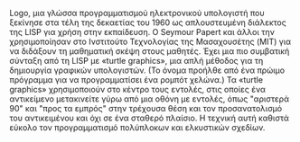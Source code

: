 Logo, μια γλώσσα προγραμματισμού ηλεκτρονικού υπολογιστή που ξεκίνησε στα τέλη της δεκαετίας του 1960 ως απλουστευμένη διάλεκτος της  LISP για χρήση στην εκπαίδευση. Ο Seymour Papert και άλλοι την  χρησιμοποίησαν στο Ινστιτούτο Τεχνολογίας της Μασαχουσέτης (MIT) για να διδάξουν τη μαθηματική σκέψη στους μαθητές. Έχει μια πιο συμβατική σύνταξη από τη  LISP με «turtle graphics», μια απλή μέθοδος για τη δημιουργία γραφικών υπολογιστών. (Το όνομα προήλθε από ένα πρώιμο πρόγραμμα για να προγραμματίσει ένα ρομπότ χελώνα.) Τα «turtle graphics» χρησιμοποιούν στο κέντρο τους εντολές, στις οποίες ένα αντικείμενο μετακινείτε  γύρω από μια οθόνη με εντολές, όπως "αριστερά 90" και "προς τα εμπρός"  στην τρέχουσα θέση και τον προσανατολισμό του αντικειμένου και όχι σε ένα σταθερό πλαίσιο. Η τεχνική αυτή καθιστά εύκολο τον προγραμματισμό πολύπλοκων και ελκυστικών σχεδίων.
